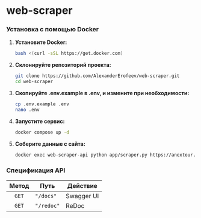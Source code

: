# web-scraper


### Установка с помощью Docker

1. **Установите Docker:**

   ```sh
   bash <(curl -sSL https://get.docker.com)
   ```

2. **Склонируйте репозиторий проекта:**

   ```sh
   git clone https://github.com/AlexanderErofeev/web-scraper.git
   cd web-scraper
   ```

3. **Скопируйте .env.example в .env, и измените при необходимости:**

   ```sh
   cp .env.example .env
   nano .env
   ```

4. **Запустите сервис:**

   ```sh
   docker compose up -d
   ```
   
5. **Соберите данные с сайта:**

   ```sh
   docker exec web-scraper-api python app/scraper.py https://anextour.ru/ 5 10
   ```
   

### Cпецификация API

| Метод | Путь       | Действие   |
|:-----:|------------|------------|
| `GET` | `"/docs"`  | Swagger UI |
| `GET` | `"/redoc"` | ReDoc      |

   